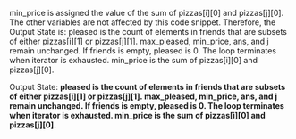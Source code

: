 min_price is assigned the value of the sum of pizzas[i][0] and pizzas[j][0]. The other variables are not affected by this code snippet. Therefore, the Output State is: pleased is the count of elements in friends that are subsets of either pizzas[i][1] or pizzas[j][1]. max_pleased, min_price, ans, and j remain unchanged. If friends is empty, pleased is 0. The loop terminates when iterator is exhausted. min_price is the sum of pizzas[i][0] and pizzas[j][0].

Output State: **pleased is the count of elements in friends that are subsets of either pizzas[i][1] or pizzas[j][1]. max_pleased, min_price, ans, and j remain unchanged. If friends is empty, pleased is 0. The loop terminates when iterator is exhausted. min_price is the sum of pizzas[i][0] and pizzas[j][0].**